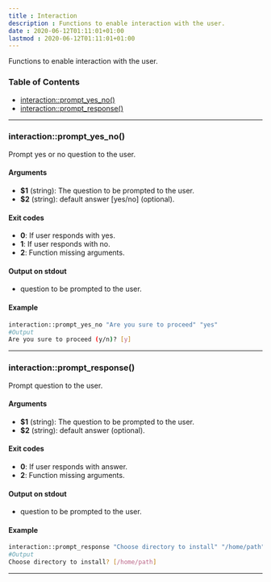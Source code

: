 ```yaml
---
title : Interaction 
description : Functions to enable interaction with the user. 
date : 2020-06-12T01:11:01+01:00
lastmod : 2020-06-12T01:11:01+01:00
---
```

<!-- START generate_readme.sh generated SHDOC please keep comment here to allow auto update -->


Functions to enable interaction with the user.

### Table of Contents

- [interaction::prompt_yes_no()](#interactionprompt_yes_no)
- [interaction::prompt_response()](#interactionprompt_response)

---

### interaction::prompt_yes_no()

Prompt yes or no question to the user.

#### Arguments

- **$1** (string): The question to be prompted to the user.
- **$2** (string): default answer \[yes/no\] (optional).

#### Exit codes

- **0**:  If user responds with yes.
- **1**:  If user responds with no.
- **2**: Function missing arguments.

#### Output on stdout

- question to be prompted to the user.

#### Example

```bash
interaction::prompt_yes_no "Are you sure to proceed" "yes"
#Output
Are you sure to proceed (y/n)? [y]
```

---

### interaction::prompt_response()

Prompt question to the user.

#### Arguments

- **$1** (string): The question to be prompted to the user.
- **$2** (string): default answer (optional).

#### Exit codes

- **0**:  If user responds with answer.
- **2**: Function missing arguments.

#### Output on stdout

- question to be prompted to the user.

#### Example

```bash
interaction::prompt_response "Choose directory to install" "/home/path"
#Output
Choose directory to install? [/home/path]
```

---

<!-- END generate_readme.sh generated SHDOC please keep comment here to allow auto update -->
